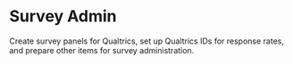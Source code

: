 # Survey Admin
Create survey panels for Qualtrics, set up Qualtrics IDs for response rates, and prepare other items for survey administration.

